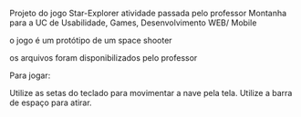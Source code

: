 Projeto do jogo Star-Explorer atividade passada pelo professor Montanha para a UC de Usabilidade, Games, Desenvolvimento WEB/ Mobile

o jogo é um protótipo de um space shooter

os arquivos foram disponibilizados pelo professor


Para jogar:

Utilize as setas do teclado para movimentar a nave pela tela.
Utilize a barra de espaço para atirar.
